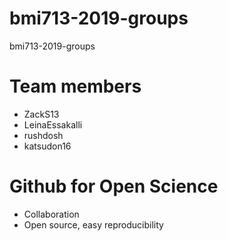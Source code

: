 # bmi713-2019-groups
bmi713-2019-groups

# Team members
- ZackS13
- LeinaEssakalli
- rushdosh
- katsudon16

# Github for Open Science
- Collaboration
- Open source, easy reproducibility
